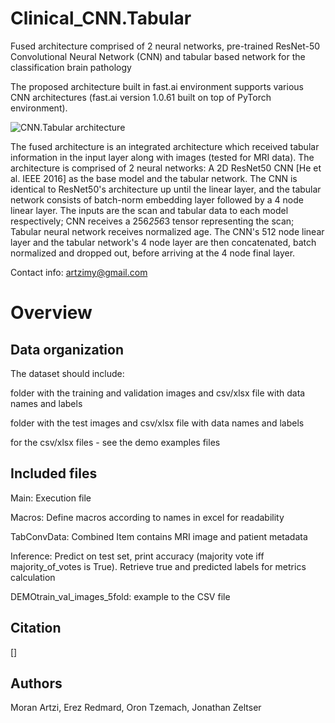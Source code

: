 # Clinical_CNN.Tabular
Fused architecture comprised of 2 neural networks, pre-trained ResNet-50 Convolutional Neural Network (CNN) and tabular based network for the classification brain pathology

The proposed architecture built in fast.ai environment supports various CNN architectures (fast.ai version 1.0.61 built on top of PyTorch environment).

![CNN.Tabular architecture](https://github.com/artzimy/Clinical_CNN.Tabular-/blob/main/Clinical_CNN.Tabular.png) 

The fused architecture is an integrated architecture which received tabular information in the input layer along with images (tested for MRI data). The architecture is comprised of 2 neural networks: A 2D ResNet50 CNN [He et al. IEEE 2016] as the base model and the tabular network. The CNN is identical to ResNet50's architecture up until the linear layer, and the tabular network consists of batch-norm embedding layer followed by a 4 node linear layer. The inputs are the scan and tabular data to each model respectively; CNN receives a 256*256*3 tensor representing the scan; Tabular neural network receives normalized age. The CNN's 512 node linear layer and the tabular network's 4 node layer are then concatenated, batch normalized and dropped out, before arriving at the 4 node final layer.

Contact info: artzimy@gmail.com

# Overview
## Data organization

The dataset should include:

<Images> folder with the training and validation images and csv/xlsx file with data names and labels
  
<Test> folder with the test images and csv/xlsx file with data names and labels

for the csv/xlsx files - see the demo examples files


## Included files
Main: Execution file

Macros: Define macros according to names in excel for readability

TabConvData: Combined Item contains MRI image and patient metadata

Inference: Predict on test set, print accuracy (majority vote iff majority_of_votes is True). Retrieve true and predicted labels for metrics calculation

DEMOtrain_val_images_5fold: example to the CSV file

## Citation
[]

## Authors
Moran Artzi, Erez Redmard, Oron Tzemach, Jonathan Zeltser
